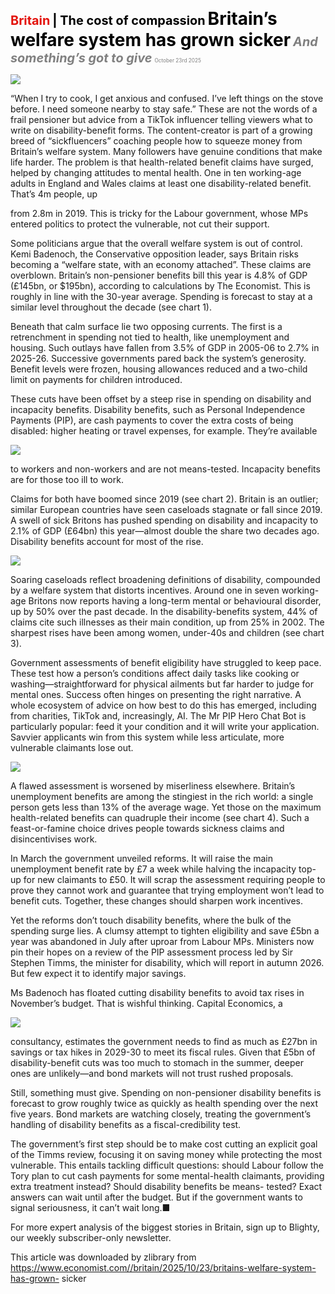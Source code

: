 <span style="color:#E3120B; font-size:14.9pt; font-weight:bold;">Britain</span> <span style="color:#000000; font-size:14.9pt; font-weight:bold;">| The cost of compassion</span>
<span style="color:#000000; font-size:21.0pt; font-weight:bold;">Britain’s welfare system has grown sicker</span>
<span style="color:#808080; font-size:14.9pt; font-weight:bold; font-style:italic;">And something’s got to give</span>
<span style="color:#808080; font-size:6.2pt;">October 23rd 2025</span>

![](../images/043_Britains_welfare_system_has_grown_sicker/p0184_img01.jpeg)

“When I try to cook, I get anxious and confused. I’ve left things on the stove before. I need someone nearby to stay safe.” These are not the words of a frail pensioner but advice from a TikTok influencer telling viewers what to write on disability-benefit forms. The content-creator is part of a growing breed of “sickfluencers” coaching people how to squeeze money from Britain’s welfare system. Many followers have genuine conditions that make life harder. The problem is that health-related benefit claims have surged, helped by changing attitudes to mental health. One in ten working-age adults in England and Wales claims at least one disability-related benefit. That’s 4m people, up

from 2.8m in 2019. This is tricky for the Labour government, whose MPs entered politics to protect the vulnerable, not cut their support.

Some politicians argue that the overall welfare system is out of control. Kemi Badenoch, the Conservative opposition leader, says Britain risks becoming a “welfare state, with an economy attached”. These claims are overblown. Britain’s non-pensioner benefits bill this year is 4.8% of GDP (£145bn, or $195bn), according to calculations by The Economist. This is roughly in line with the 30-year average. Spending is forecast to stay at a similar level throughout the decade (see chart 1).

Beneath that calm surface lie two opposing currents. The first is a retrenchment in spending not tied to health, like unemployment and housing. Such outlays have fallen from 3.5% of GDP in 2005-06 to 2.7% in 2025-26. Successive governments pared back the system’s generosity. Benefit levels were frozen, housing allowances reduced and a two-child limit on payments for children introduced.

These cuts have been offset by a steep rise in spending on disability and incapacity benefits. Disability benefits, such as Personal Independence Payments (PIP), are cash payments to cover the extra costs of being disabled: higher heating or travel expenses, for example. They’re available

![](../images/043_Britains_welfare_system_has_grown_sicker/p0185_img01.jpeg)

to workers and non-workers and are not means-tested. Incapacity benefits are for those too ill to work.

Claims for both have boomed since 2019 (see chart 2). Britain is an outlier; similar European countries have seen caseloads stagnate or fall since 2019. A swell of sick Britons has pushed spending on disability and incapacity to 2.1% of GDP (£64bn) this year—almost double the share two decades ago. Disability benefits account for most of the rise.

![](../images/043_Britains_welfare_system_has_grown_sicker/p0186_img01.jpeg)

Soaring caseloads reflect broadening definitions of disability, compounded by a welfare system that distorts incentives. Around one in seven working- age Britons now reports having a long-term mental or behavioural disorder, up by 50% over the past decade. In the disability-benefits system, 44% of claims cite such illnesses as their main condition, up from 25% in 2002. The sharpest rises have been among women, under-40s and children (see chart 3).

Government assessments of benefit eligibility have struggled to keep pace. These test how a person’s conditions affect daily tasks like cooking or washing—straightforward for physical ailments but far harder to judge for mental ones. Success often hinges on presenting the right narrative. A whole ecosystem of advice on how best to do this has emerged, including from charities, TikTok and, increasingly, AI. The Mr PIP Hero Chat Bot is particularly popular: feed it your condition and it will write your application. Savvier applicants win from this system while less articulate, more vulnerable claimants lose out.

![](../images/043_Britains_welfare_system_has_grown_sicker/p0187_img01.jpeg)

A flawed assessment is worsened by miserliness elsewhere. Britain’s unemployment benefits are among the stingiest in the rich world: a single person gets less than 13% of the average wage. Yet those on the maximum health-related benefits can quadruple their income (see chart 4). Such a feast-or-famine choice drives people towards sickness claims and disincentivises work.

In March the government unveiled reforms. It will raise the main unemployment benefit rate by £7 a week while halving the incapacity top-up for new claimants to £50. It will scrap the assessment requiring people to prove they cannot work and guarantee that trying employment won’t lead to benefit cuts. Together, these changes should sharpen work incentives.

Yet the reforms don’t touch disability benefits, where the bulk of the spending surge lies. A clumsy attempt to tighten eligibility and save £5bn a year was abandoned in July after uproar from Labour MPs. Ministers now pin their hopes on a review of the PIP assessment process led by Sir Stephen Timms, the minister for disability, which will report in autumn 2026. But few expect it to identify major savings.

Ms Badenoch has floated cutting disability benefits to avoid tax rises in November’s budget. That is wishful thinking. Capital Economics, a

![](../images/043_Britains_welfare_system_has_grown_sicker/p0188_img01.jpeg)

consultancy, estimates the government needs to find as much as £27bn in savings or tax hikes in 2029-30 to meet its fiscal rules. Given that £5bn of disability-benefit cuts was too much to stomach in the summer, deeper ones are unlikely—and bond markets will not trust rushed proposals.

Still, something must give. Spending on non-pensioner disability benefits is forecast to grow roughly twice as quickly as health spending over the next five years. Bond markets are watching closely, treating the government’s handling of disability benefits as a fiscal-credibility test.

The government’s first step should be to make cost cutting an explicit goal of the Timms review, focusing it on saving money while protecting the most vulnerable. This entails tackling difficult questions: should Labour follow the Tory plan to cut cash payments for some mental-health claimants, providing extra treatment instead? Should disability benefits be means- tested? Exact answers can wait until after the budget. But if the government wants to signal seriousness, it can’t wait long.■

For more expert analysis of the biggest stories in Britain, sign up to Blighty, our weekly subscriber-only newsletter.

This article was downloaded by zlibrary from https://www.economist.com//britain/2025/10/23/britains-welfare-system-has-grown- sicker